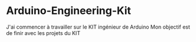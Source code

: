 # Arduino-Engineering-Kit
J'ai commencer à travailler sur le KIT ingénieur de Arduino
Mon objectif est de finir avec les projets du KIT
